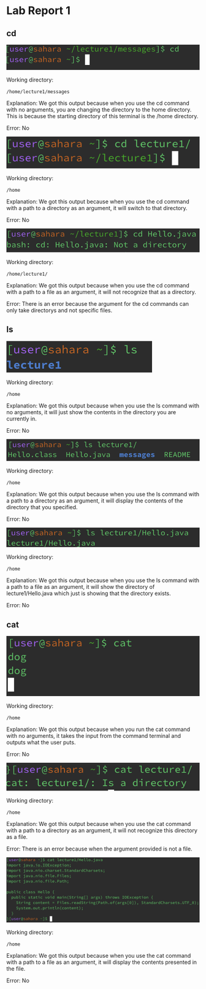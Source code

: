 # Lab Report 1
## cd
![Image](cd1.png)
  
Working directory:
~~~
/home/lecture1/messages
~~~

Explanation: We got this output because when you use the cd command with no arguments, you are changing the directory to the home directory.
This is because the starting directory of this terminal is the /home directory.

Error: No

![Image](cd2.png)

Working directory: 
~~~
/home
~~~

Explanation: We got this output because when you use the cd command with a path to a directory as an argument, it will switch to that directory.

Error: No

![Image](cd3.png)
  
Working directory: 
~~~
/home/lecture1/
~~~

Explanation: We got this output because when you use the cd command with a path to a file as an argument, it will not recognize that as a directory.

Error: There is an error because the argument for the cd commands can only take directorys and not specific files.
## ls
![Image](ls1.png)

Working directory: 
~~~
/home
~~~

Explanation: We got this output because when you use the ls command with no arguments, it will just show the contents in the directory you are currently in.

Error: No

![Image](ls2.png)

Working directory: 
~~~
/home
~~~

Explanation: We got this output because when you use the ls command with a path to a directory as an argument, 
it will display the contents of the directory that you specified.

Error: No

![Image](ls3.png)

Working directory: 
~~~
/home
~~~

Explanation: We got this output because when you use the ls command with a path to a file as an argument, it will show the directory of lecture1/Hello.java which just is showing that the directory exists.

Error: No
## cat
![Image](cat1fixed.png)

Working directory: 
~~~
/home
~~~

Explanation: We got this output because when you run the cat command with no arguments, it takes the input from the command terminal and outputs what the user puts.

Error: No

![Image](cat2.png)

Working directory: 
~~~
/home
~~~

Explanation: We got this output because when you use the cat command with a path to a directory as an argument, it will not recognize this directory as a file.

Error: There is an error because when the argument provided is not a file.

![Image](cat3.png)

Working directory: 
~~~
/home
~~~

Explanation: We got this output because when you use the cat command with a path to a file as an argument, it will display the contents presented in the file.

Error: No
